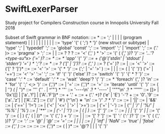 # SwiftLexerParser
Study project for Compilers Construction course in Innopolis University Fall 2018


Subset of Swift grammar in BNF notation:
<translation-unit> ::= <statement>*
<statement> ::= ';'
            | <new-type-defn>
            | <global-const-defn>
            | <import-stmt>
            | <pragma-stmt> (program statement)
            | <func-defn>
            | <block>
            | <if-stmt>
            | <switch-stmt>
            | <wait-stmt>
            | <foreach-loop>
            | <for-loop>
            | <iterate-loop>
            | <stmt-chain>
            | <update-stmt>
<new-type-defn> ::= 'type' <type-name> '{' (<var-decl> ';') * '}' (new struct or subtype)
                | 'type' <type-name> <standalone-type> ';'
                | 'typedef' <type-name> <standalone-type> ';'
<global-const-defn> ::= 'global' 'const' <var-decl> ';'
<import-stmt> ::= 'import' <module-path> ';'
              | 'import' <string-literal> ';'
<module-path> ::= <id> ('.' <id>)>
<pragma-stmt> ::= 'pragma' <id> <expr> > ';'
<func-defn> ::= <swift-func-defn>
            | <app-func-defn>
            | <foreign-func-defn>
<func-hdr> ::= <type-params>? <formal-arg-list>? <func-name> <formal-arg-list>?
<type-params> ::= '<' <var-name> (',' <var-name>) * '>'
<formal-arg-list> ::= '(' (<formal-arg> (',' <formal-arg>)*)? ')'
<formal-arg> ::= <type-prefix> '...'? <var-name> <type-su°x> ('=' <expr>)?
<swift-func-defn> ::= <annotation> * <func-hdr> <block>
<app-func-defn> ::= <annotation> * 'app' <func-hdr> '{' <app-body> '}'
<app-body> ::= <app-arg-expr> + ('@'('stdin' | 'stdout' | 'stderr') '=' <expr>) * ';'?
<foreign-func-defn> ::= <annotation> * <func-hdr> <foreign-func-body>
<foreign-func-body> ::= <string-literal> <string-literal> <string-literal>? ('[' <string-literal> | <multiline-string-literal>']')?
<var-decl> ::= <type-prefix> <var-decl-rest> (',' <var-decl-rest>)*
<var-decl-rest> ::= <var-name> <type-suffix> <var-mapping>? ('=' <expr>)?
<type-preffix> ::= <type-name>
                | <param-type>
<param-type> ::= <type-name> '<' <standalone-type> '>'
<type-suffix> ::= ('[' <standalone-type>? ']')*
<standalone-type> ::= <type-prefix> <type-suffix>
<var-mapping> ::= '<' <expr> '>'
<block> ::= '{' <statement> * '}'
<stmt-chain> ::= <chainable-stmt> (';' | '=' '>' <statement>)
<chainable-stmt> ::= <var-name>
                  | <func-call>
                  | <var-decl>
                  | <assignment>
<assignment> ::= (<lval-list>
              | '(' <lval-list> ')') ('=' | '+=') <expr-list>
<update-stmt> ::= <var-name> '<' <id> '>' ':=' <expr> ';'
<if-stmt> ::= 'if' '(' <expr> ')' <block> ('else' <block>)?
<switch-stmt> ::= 'switch' '(' <expr> ')' '{' <case> * <default>? '}'
<case> ::= 'case' <int-literal> ':' <statement>*
<default> ::= 'default' ':' <statement>*
<wait-stmt> ::= 'wait' 'deep'? '(' <expr-list> ')' <block>
<foreach-loop> ::= <annotation> * 'foreach' <var-name> (',' <var-name>)? 'in' <expr> <block>
<for-loop> ::= <annotation> * 'for' '(' <for-init-list> ';' <expr> <;> <for-update-list> ')' <block>
<for-init-list> ::= <for-init> (','<for-init>)*
<for-init> ::= <for-assignment>
            | <type-prefix> <var-name> <type-suffix> '=' <expr>
<for-update-list> ::= <for-assignment> (','<for-assignment>)*
<for-assignment> ::= <var-name> '=' <expr>
<iterate-loop> ::= 'iterate' <var-name> <block> 'until' '(' <expr> ')'
<id> ::= (<alpha> | '_') (<alpha> | '_'<digit>)*
<string-literal> ::= '"' ('\' . | ^'"') * '"'
<multiline-string-literal> ::= '----\n' .? * '----' | '"""\n' .? * '"""'
<int-literal> ::= [<digit>]> | '0x'([<digit>] | ['a'..'f'] | ['A'..'F'])*
<decimal> ::= <digit> + '.' <digit>+
<sci-decimal> ::= <digit> + ('.' <digit>+)? ('e' | 'E') '-'? <digit>+
<digit> ::= '0'..'9'
<alpha> ::= ['a'..'z'] | ['A'..'Z']
<line-comment> ::= ('//' | '#') (^'\n') ∗ '\n'
<multi-line-comment> ::= '/*' .? * '*/'
<expr> ::= <or-expr>
<or-expr> ::= <and-expr>
            | <or-expr> '||' <and-expr>
<and-expr> ::= <eq-expr>
            | <and-expr> '&&' <eq-expr>
<eq-expr> ::= <cmp-expr>
            | <eq-expr> ('==' | '!=') <eq-expr>
<cmp-expr> ::= <add-expr>
            | <cmp-expr> ('<' | '<=' | '>' | '>=') <add-expr>
<add-expr> ::= <mult-expr>
            | <add-expr> ('+' | '-') <mult-expr>
<mult-expr> ::= <pow-expr>
             | <mult-expr> ('*' | '/' | '%/' | '%%' | '%') <pow-expr>
<unary-expr> ::= <unary-expr>
              | <pow-expr> '**' <unary-expr>
<unary-expr> ::= <postfix-expr>
              | ('-' | '!') <postfix-expr>
<postfix-expr> ::= <base-expr>
                | <postfix-expr>(<array-subscript> | <struct-subscript>)
<array-subscript> ::= '[' <expr> ']'
<struct-subscript> ::= '.' <id>
<base-expr> ::= <literal>
             | <func-call>
             | <var-name>
             | '(' <expr> ')'
             | <tuple-constructor>
             | <array-constructor>
<func-call> ::= <annotation>* <func-name> '(' <func-call-arg-list> ')'
<func-call-arg-list> ::= (<expr> | <kw-expr>) (',' (<expr> | <kw-expr>))*
<tuple-constructor> ::= '(' <expr> (',' <expr>) + ')'
<array-constructor> ::= <array-list-constructor>
                     | <array-range-constructor>
                     | <array-kv-constructor>
<array-list-constructor> ::= '[' <expr-list>? ']'
<array-range-constructor> ::= '[' <expr> ':' <expr> (':' <expr>)? ']'
<array-kv-constructor> ::= '{' (<array-kv-elem> (',' <array-kv-elem>)*)? '}'
<array-kv-elem> ::= <expr> ':' <expr>
<annotation> ::= '@' <id> | '@' <kw-expr>
<kw-expr> ::= <id> '=' <expr>
<literal> ::= <string-literal>
           | <multiline-string-literal>
           | <int-literal>
           | <float-literal>
           | <bool-literal>
<float-literal> ::= <decimal>
                 | <sci-decimal>
                 | 'inf'
                 | 'NaN'
<bool-literal> ::= 'true'
                | 'false'
<expr-list> ::= <expr> (',' <expr>)*
<type-name> ::= <id>
<var-name> ::= <id>
<func-name> ::= <id>
<lval-list> ::= <lval-expr> (','<lval-expr>)*
<lval-expr> ::= <var-name> (<array-subscript> | <struct-subscript>)*
<app-arg-expr> ::= '@'?<var-name>
                | <literal>
                | <array-constructor>
                | '(' <expr> ')'
